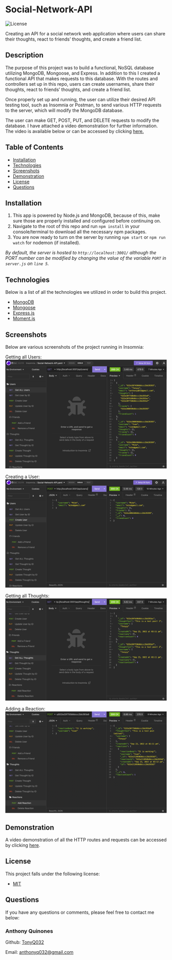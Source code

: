 # Social-Network-API
![License](https://img.shields.io/static/v1?label=License&message="MIT&color=BLUE)

Creating an API for a social network web application where users can share their thoughts, react to friends’ thoughts, and create a friend list.


## Description
The purpose of this project was to build a functional, NoSQL database utilizing MongoDB, Mongoose, and Express. In addition to this I created a functional API that makes requests to this database. With the routes and controllers set up in this repo, users can create usernames, share their thoughts, react to friends’ thoughts, and create a friend list.

Once properly set up and running, the user can utilize their desired API testing tool, such as Insomnia or Postman, to send various HTTP requests to the server, which will modify the MongoDB database.

The user can make GET, POST, PUT, and DELETE requests to modify the database. I have attached a video demonstration for further information. The video is available below or can be accessed by clicking [here.](https://drive.google.com/file/d/1ccHM2lLSTu8I6NJQHosgy9FS_IAcPvXq/view)


## Table of Contents
* [Installation](#installation)
* [Technologies](#technologies)
* [Screenshots](#screenshots)
* [Demonstration](#demonstration)
* [License](#license)
* [Questions](#questions)


## Installation

1. This app is powered by Node.js and MongoDB, because of this, make sure those are properly installed and configured before continuing on.
2. Navigate to the root of this repo and run `npm install` in your console/terminal to download all the necessary npm packages.
3. You are now ready to turn on the server by running `npm start` or `npm run watch` for nodemon (if installed).

*By default, the server is hosted to `http://localhost:3001/` although the PORT number can be modified by changing the value of the variable `PORT` in `server.js` on `line 5`.*


## Technologies
Below is a list of all the technologies we utilized in order to build this project.

* [MongoDB](https://www.mongodb.com)
* [Mongoose](https://mongoosejs.com)
* [Express.js](https://expressjs.com)
* [Moment.js](https://momentjs.com)


## Screenshots

Below are various screenshots of the project running in Insomnia:

Getting all Users:
![Screenshot of all Users retrieved](./Assets/get-all-users.png)

Creating a User:
![Screenshot of creating a new user](./Assets/create-user.png)

Getting all Thoughts:
![Screenshot of all Thoughts retrieved](./Assets/get-all-thoughts.png)

Adding a Reaction:
![Screenshot of adding a reaction](./Assets/add-reactions.png)


## Demonstration

A video demonstration of all the HTTP routes and requests can be accessed by clicking [here](https://drive.google.com/file/d/1ccHM2lLSTu8I6NJQHosgy9FS_IAcPvXq/view).


## License

This project falls under the following license:
* [MIT](https://opensource.org/licenses/MIT)


## Questions
If you have any questions or comments, please feel free to contact me below: 

### Anthony Quinones
Github: [TonyQ032](https://github.com/TonyQ032) 

Email: anthonyq032@gmail.com
